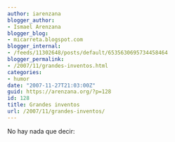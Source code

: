 ```yaml
---
author: iarenzana
blogger_author:
- Ismael Arenzana
blogger_blog:
- micarreta.blogspot.com
blogger_internal:
- /feeds/11302648/posts/default/6535630695734458464
blogger_permalink:
- /2007/11/grandes-inventos.html
categories:
- humor
date: "2007-11-27T21:03:00Z"
guid: https://arenzana.org/?p=128
id: 128
title: Grandes inventos
url: /2007/11/grandes-inventos/
---
```

<p style="text-align: justify;">
  No hay nada que decir:
</p>

<p style="text-align: center;">
</p>

<p style="text-align: justify;">
</p>